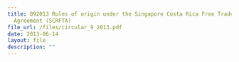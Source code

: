 ```yaml
---
title: 092013 Rules of origin under the Singapore Costa Rica Free Trade
  Agreement (SCRFTA)
file_url: /files/circular_9_2013.pdf
date: 2013-06-14
layout: file
description: ""
---
```



